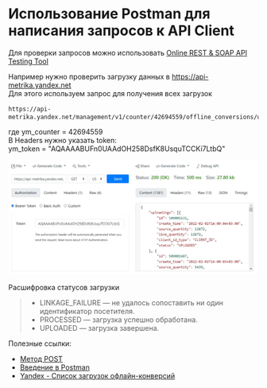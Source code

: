 # Использование Postman для написания запросов к API Client

Для проверки запросов можно использовать [Online REST & SOAP API Testing Tool](https://reqbin.com/)

Например нужно проверить загрузку данных в https://api-metrika.yandex.net  
Для этого используем запрос для получения всех загрузок 
```http
https://api-metrika.yandex.net/management/v1/counter/42694559/offline_conversions/uploadings
```

где ym_counter = 42694559  
В Headers нужно указать token:  
ym_token = "AQAAAABUFn0UAAdOH258DsfK8UsquTCCKi7LtbQ"  

![](./reqbin.jpg)

Расшифровка статусов загрузки
> - LINKAGE_FAILURE — не удалось сопоставить ни один идентификатор посетителя.  
> - PROCESSED — загрузка успешно обработана.  
> - UPLOADED — загрузка завершена.  
>

Полезные ссылки:

- [Метод POST](https://developer.mozilla.org/ru/docs/Web/HTTP/Methods/POST)  
- [Введение в Postman](https://habr.com/ru/company/kolesa/blog/351250/)  
- [Yandex - Список загрузок офлайн-конверсий](https://yandex.ru/dev/metrika/doc/api2/management/offline_conversion/findall.html)   